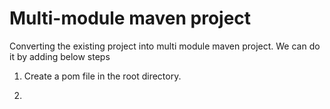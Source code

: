 Multi-module maven project
===========================
Converting the existing project into multi module maven project.
We can do it by adding below steps

1. Create a pom file in the root directory.

2. 